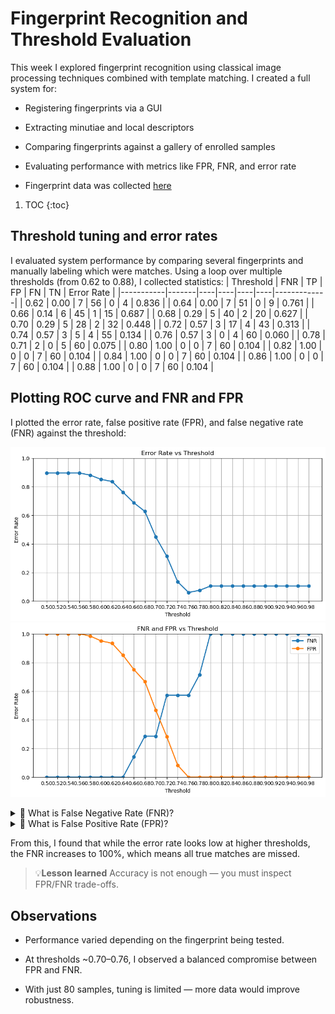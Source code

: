 # Fingerprint Recognition and Threshold Evaluation

This week I explored fingerprint recognition using classical image processing techniques combined with template matching.
I created a full system for:

- Registering fingerprints via a GUI

- Extracting minutiae and local descriptors

- Comparing fingerprints against a gallery of enrolled samples

- Evaluating performance with metrics like FPR, FNR, and error rate

- Fingerprint data was collected [here](http://bias.csr.unibo.it/fvc2000/download.asp)
1. TOC
{:toc}

## Threshold tuning and error rates
I evaluated system performance by comparing several fingerprints and manually labeling which were matches. Using a loop over multiple thresholds (from 0.62 to 0.88), I collected statistics:
| Threshold | FNR   | TP | FP | FN | TN | Error Rate |
|-----------|-------|----|----|----|----|-------------|
| 0.62      | 0.00  | 7  | 56 | 0  | 4  | 0.836       |
| 0.64      | 0.00  | 7  | 51 | 0  | 9  | 0.761       |
| 0.66      | 0.14  | 6  | 45 | 1  | 15 | 0.687       |
| 0.68      | 0.29  | 5  | 40 | 2  | 20 | 0.627       |
| 0.70      | 0.29  | 5  | 28 | 2  | 32 | 0.448       |
| 0.72      | 0.57  | 3  | 17 | 4  | 43 | 0.313       |
| 0.74      | 0.57  | 3  | 5  | 4  | 55 | 0.134       |
| 0.76      | 0.57  | 3  | 0  | 4  | 60 | 0.060       |
| 0.78      | 0.71  | 2  | 0  | 5  | 60 | 0.075       |
| 0.80      | 1.00  | 0  | 0  | 7  | 60 | 0.104       |
| 0.82      | 1.00  | 0  | 0  | 7  | 60 | 0.104       |
| 0.84      | 1.00  | 0  | 0  | 7  | 60 | 0.104       |
| 0.86      | 1.00  | 0  | 0  | 7  | 60 | 0.104       |
| 0.88      | 1.00  | 0  | 0  | 7  | 60 | 0.104       |


## Plotting ROC curve and FNR and FPR
I plotted the error rate, false positive rate (FPR), and false negative rate (FNR) against the threshold:

![](/images/ErrorRate_vs_threshold.png "Error rate vs threshold")
![](/images/FNR_FPR.png "fast.ai's logo")
<details>
<summary>🧠 What is False Negative Rate (FNR)?</summary>
The False Negative Rate is the proportion of actual positives that were incorrectly predicted as negatives. It helps measure how many real matches the system misses.
</details>
<details>
<summary>🧠 What is False Positive Rate (FPR)?</summary>
The False Positive Rate is the proportion of actual negatives that were incorrectly predicted as negatives. 
</details>

From this, I found that while the error rate looks low at higher thresholds, the FNR increases to 100%, which means all true matches are missed.
>💡**Lesson learned** Accuracy is not enough — you must inspect FPR/FNR trade-offs.

## Observations 
- Performance varied depending on the fingerprint being tested.

- At thresholds ~0.70–0.76, I observed a balanced compromise between FPR and FNR.

- With just 80 samples, tuning is limited — more data would improve robustness.




